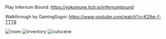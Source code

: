 Play Infernum Bound:
https://yokomone.itch.io/infernumbound

Walkthrough by GamingSugoi:
https://www.youtube.com/watch?v=K28w-f-TTT8

![room](https://user-images.githubusercontent.com/92688848/219466561-36a9df08-1b35-46ef-b3d8-7993e6cd58d8.png)
![inventory](https://user-images.githubusercontent.com/92688848/219466630-5c9232b4-3ad4-4536-a72f-7f45797864ca.png)
![cutscene](https://user-images.githubusercontent.com/92688848/219466688-da5a05d9-6cdf-41db-8fca-98501b6c85b0.png)
